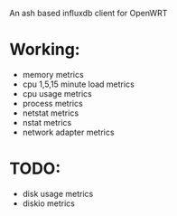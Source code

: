 An ash based influxdb client for OpenWRT

Working:
========
- memory metrics
- cpu 1,5,15 minute load metrics
- cpu usage metrics
- process metrics
- netstat metrics
- nstat metrics
- network adapter metrics

TODO:
====
- disk usage metrics
- diskio metrics
